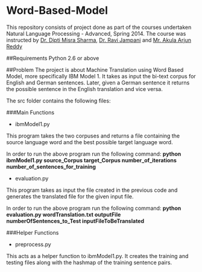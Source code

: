 Word-Based-Model
================

This repository consists of project done as part of the courses undertaken Natural Language Processing - Advanced, Spring 2014. The course was instructed by [Dr. Dipti Misra Sharma](http://www.iiit.ac.in/people/faculty/dipti), [Dr. Ravi Jampani](http://www.cise.ufl.edu/~rjampani/index.html) and [Mr. Akula Arjun Reddy](http://web.iiit.ac.in/~arjunreddy.aug08/)

##Requirements
Python 2.6 or above

##Problem
The project is about Machine Translation using Word Based Model, more specifically IBM Model 1. It takes as input the bi-text corpus for English and German sentences. Later, given a German sentence it returns the possible sentence in the English translation and vice versa. 

The src folder contains the following files:

###Main Functions

* ibmModel1.py

This program takes the two corpuses and returns a file containing the source language word and the best possible target language word.

In order to run the above program run the following command:
**python ibmModel1.py source_Corpus target_Corpus number_of_iterations number_of_sentences_for_training**

* evaluation.py

This program takes as input the file created in the previous code and generates the translated file for the given input file. 

In order to run the above program run the following command:
**python evaluation.py wordTranslation.txt outputFile numberOfSentences_to_Test inputFileToBeTranslated**

###Helper Functions
* preprocess.py

This acts as a helper function to ibmModel1.py. It creates the training and testing files along with the hashmap of the training sentence pairs.